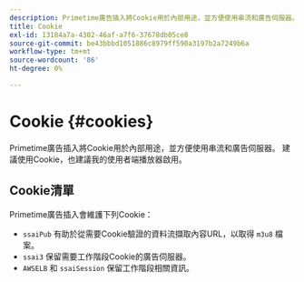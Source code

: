 ```yaml
---
description: Primetime廣告插入將Cookie用於內部用途，並方便使用串流和廣告伺服器。
title: Cookie
exl-id: 13184a7a-4302-46af-a7f6-37678db05ce8
source-git-commit: be43bbbd1051886c8979ff590a3197b2a7249b6a
workflow-type: tm+mt
source-wordcount: '86'
ht-degree: 0%

---
```


# Cookie {#cookies}

Primetime廣告插入將Cookie用於內部用途，並方便使用串流和廣告伺服器。  建議使用Cookie，也建議我的使用者端播放器啟用。

## Cookie清單

Primetime廣告插入會維護下列Cookie：

* `ssaiPub` 有助於從需要Cookie驗證的資料流擷取內容URL，以取得 `m3u8` 檔案。
* `ssai3` 保留需要工作階段Cookie的廣告伺服器。
* `AWSELB` 和 `ssaiSession` 保留工作階段相關資訊。
